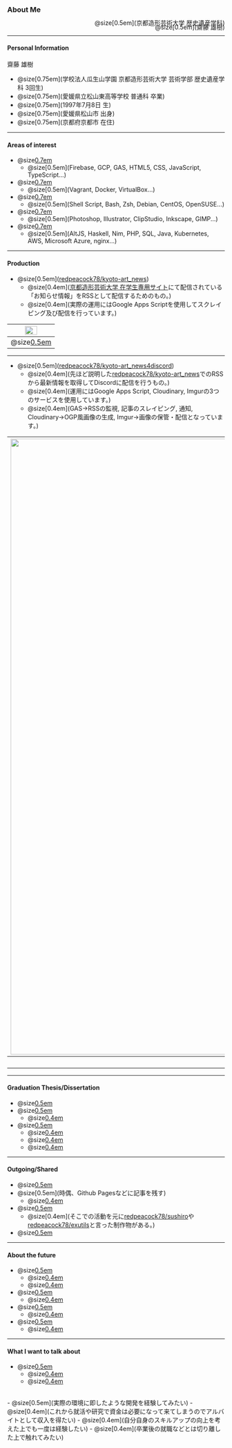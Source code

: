 ### About Me

<div style="text-align: right;line-height: 0.7;">
  @size[0.5em](京都造形芸術大学 歴史遺産学科)<br>
  @size[0.5em](齋藤 雄樹)
</div>

---

#### Personal Information

<div style="text-align: left">
  齋藤 雄樹
</div>

- @size[0.75em](学校法人瓜生山学園 京都造形芸術大学 芸術学部 歴史遺産学科 3回生)
- @size[0.75em](愛媛県立松山東高等学校 普通科 卒業)
- @size[0.75em](1997年7月8日 生)
- @size[0.75em](愛媛県松山市 出身)
- @size[0.75em](京都府京都市 在住)

---

#### Areas of interest


- @size[0.7em](Web・クラウド等の技術)
  - @size[0.5em](Firebase, GCP, GAS, HTML5, CSS, JavaScript, TypeScript...)
- @size[0.7em](仮想化技術)
  - @size[0.5em](Vagrant, Docker, VirtualBox...)
- @size[0.7em](Linux・Shell系技術)
  - @size[0.5em](Shell Script, Bash, Zsh, Debian, CentOS, OpenSUSE...)
- @size[0.7em](デザイン系技術)
  - @size[0.5em](Photoshop, Illustrator, ClipStudio, Inkscape, GIMP...)
- @size[0.7em](まだ触れたことのない技術)
  - @size[0.5em](AltJS, Haskell, Nim, PHP, SQL, Java, Kubernetes, AWS, Microsoft Azure, nginx...)

---

#### Production


- @size[0.5em](<a href="https://github.com/redpeacock78/kyoto-art_news">redpeacock78/kyoto-art_news</a>)
  - @size[0.4em](<a href="https://www.kyoto-art.ac.jp/student/">京都造形芸術大学 在学生専用サイト</a>にて配信されている「お知らせ情報」をRSSとして配信するためのもの。)
  - @size[0.4em](実際の運用にはGoogle Apps Scriptを使用してスクレイピング及び配信を行っています。)

|<img src="https://i.imgur.com/XlzcHfn.png" width="55%" align="top">|
|:-:|
|@size[0.5em](Feedly上で実際に見た様子)|

---

- @size[0.5em](<a href="https://github.com/redpeacock78/kyoto-art_news4discord">redpeacock78/kyoto-art_news4discord</a>)
  - @size[0.4em](先ほど説明した<a href="https://github.com/redpeacock78/kyoto-art_news">redpeacock78/kyoto-art_news</a>でのRSSから最新情報を取得してDiscordに配信を行うもの。)
  - @size[0.4em](運用にはGoogle Apps Script, Cloudinary, Imgurの3つのサービスを使用しています。)
  - @size[0.4em](GAS→RSSの監視, 記事のスレイピング, 通知, Cloudinary→OGP風画像の生成, Imgur→画像の保管・配信となっています。)

|<img src="https://i.imgur.com/7LbvCIu.png" alt="Operation image diagrams" title="Operation image diagrams" width="1426px">|<img src="https://i.imgur.com/ylafRbF.png" alt="Operation example" title="Operation example">|
|:-:|:-:|
|@size[0.5em](実際の各サービスの連携)|@size[0.5em](表示されるメッセージ例)|

---

#### Graduation Thesis/Dissertation


- @size[0.5em](現在、大学にて文化財科学の分野を先行中)
- @size[0.5em](文化財における木材と塗装方法の関係性による劣化などに関する研究)
  - @size[0.4em](現時点では類似する先行研究が見つからない為結果的に第一人者となっている。)
- @size[0.5em](具体的には木材に塗布された乾性油と呼ばれる油の種類によって光源や環境の違いによって劣化の度合いに変化が生じるのか)
  - @size[0.4em](単純に示すと「木材:数種」×「乾性油:数種」×「光源:数種」=「劣化」と言った感じ。)
  - @size[0.4em](経過観察に依る実験及び考察となり長期間を要する為現在も実験方法などについて精査中。)
  - @size[0.4em](ただこの事柄を調べることによって結果によっては文化財の展示環境などについての指針を提案することが可能になるかもしれない。)

---

#### Outgoing/Shared


- @size[0.5em](現在は主にTwitter上での発信やGithubでのContributionが中心)
- @size[0.5em](時偶、Github Pagesなどに記事を残す)
  - @size[0.4em](ただ現時点では技術系よりも大学での研究などで調査した事柄を書き残す「備忘録」的立ち位置となっている。)
- @size[0.5em](Twitterでは主に「#シェル芸」と呼ばれる界隈で活動)
  - @size[0.4em](そこでの活動を元に<a href="https://github.com/redpeacock78/sushiro">redpeacock78/sushiro</a>や<a href="https://github.com/redpeacock78/exutils">redpeacock78/exutils</a>と言った制作物がある。)
- @size[0.5em](実生活上ではLTなどの発表会の機会はなかったので今後は機会があれば参加してみたいと考えている。)

---

#### About the future


- @size[0.5em](今現在はどう言った世界に進むか方向性としては定まってはいない。只学部卒での就職は考えている)
  - @size[0.4em](現時点では総合職や博物館などの専門職も視野に入れている)
  - @size[0.4em](但し専門職などは新規雇用枠が少なく倍率などの点から厳しい…)
- @size[0.5em](勉強のしやすい環境で過ごしたい)
  - @size[0.4em](常に何かしらに興味を持っているのでそれについて勉強をしたい欲が大体あるので)
- @size[0.5em](今まで自分に縁の無かった分野や手法で様々経験を積み「楽しく」貢献したい)
  - @size[0.4em](何をやるにしても「楽しめる」環境や思考が無ければあまり意味は無いと考えているので)
- @size[0.5em](企業規模の大小については拘らない)
  - @size[0.4em](そういったスケールの話よりも「何が出来るのか」などの方を重視している為)

--- 

#### What I want to talk about


- @size[0.5em](実際にどのような事をされているのか)
  - @size[0.4em](どのような技術を使われているのか)
  - @size[0.4em](どのような研究を行われているのか)
<br>
- @size[0.5em](実際の環境に即したような開発を経験してみたい)
  - @size[0.4em](これから就活や研究で資金は必要になって来てしまうのでアルバイトとして収入を得たい)
  - @size[0.4em](自分自身のスキルアップの向上を考えた上でも一度は経験したい)
  - @size[0.4em](卒業後の就職などとは切り離した上で触れてみたい)
